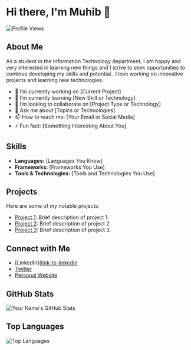 # Hi there, I'm Muhib 👋

![Profile Views](https://komarev.com/ghpvc/?username=mhbscxx&color=brightgreen)

## About Me

As a student in the Information Technology department, I am happy and very interested in learning new things and I strive to seek opportunities to continue developing my skills and potential.. I love working on innovative projects and learning new technologies.

- 🔭 I’m currently working on [Current Project]
- 🌱 I’m currently learning [New Skill or Technology]
- 👯 I’m looking to collaborate on [Project Type or Technology]
- 💬 Ask me about [Topics or Technologies]
- 📫 How to reach me: [Your Email or Social Media]
- ⚡ Fun fact: [Something Interesting About You]

## Skills

- **Languages:** [Languages You Know]
- **Frameworks:** [Frameworks You Use]
- **Tools & Technologies:** [Tools and Technologies You Use]

## Projects

Here are some of my notable projects:

- [Project 1](link-to-project-1): Brief description of project 1.
- [Project 2](link-to-project-2): Brief description of project 2.
- [Project 3](link-to-project-3): Brief description of project 3.

## Connect with Me

- [LinkedIn]([link-to-linkedin](https://www.linkedin.com/in/muchib-science)
- [Twitter](link-to-twitter)
- [Personal Website](link-to-website)

## GitHub Stats

![Your Name's GitHub Stats](https://github-readme-stats.vercel.app/api?username=mhbscxx&show_icons=true&theme=radical)

## Top Languages

![Top Languages](https://github-readme-stats.vercel.app/api/top-langs/?username=mhbscxx&layout=compact&theme=radical)
